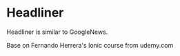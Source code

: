 # Headliner

Headliner is similar to GoogleNews.

Base on Fernando Herrera's Ionic course from udemy.com

